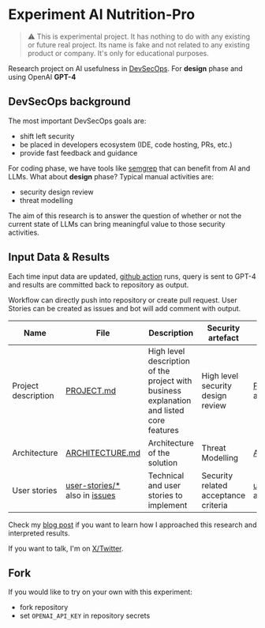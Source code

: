 # Experiment AI Nutrition-Pro

> ⚠️ This is experimental project. It has nothing to do with any existing or future real project. Its name is fake and not related to any existing product or company. It's only for educational purposes.

Research project on AI usefulness in [DevSecOps](https://dsomm.owasp.org/). For **design** phase and using OpenAI **GPT-4**

## DevSecOps background

The most important DevSecOps goals are:
- shift left security
- be placed in developers ecosystem (IDE, code hosting, PRs, etc.)
- provide fast feedback and guidance

For coding phase, we have tools like [semgrep](https://semgrep.dev/blog/2023/using-ai-to-write-secure-code-with-semgrep) that can benefit from AI and LLMs. What about **design** phase? Typical manual activities are: 
- security design review
- threat modelling

The aim of this research is to answer the question of whether or not the current state of LLMs can bring meaningful value to those security activities.

## Input Data & Results

Each time input data are updated, [github action](https://github.com/xvnpw/ai-threat-modeling-action) runs, query is sent to GPT-4 and results are committed back to repository as output.

Workflow can directly push into repository or create pull request. User Stories can be created as issues and bot will add comment with output.

| Name | File | Description | Security artefact | Output | 
| --- | --- | --- | --- | --- |
| Project description | [PROJECT.md](./PROJECT.md) | High level description of the project with business explanation and listed core features | High level security design review | [PROJECT_SECURITY.md](./PROJECT_SECURITY.md) and as [pull request](https://github.com/xvnpw/ai-nutrition-pro-design-gpt4/pull/2) |
| Architecture | [ARCHITECTURE.md](./ARCHITECTURE.md) | Architecture of the solution | Threat Modelling | [ARCHITECTURE_SECURITY.md](./ARCHITECTURE_SECURITY.md) |
| User stories | [user-stories/*](./user-stories/) <br/> also in [issues](https://github.com/xvnpw/ai-nutrition-pro-design-gpt4/issues?q=is%3Aopen+is%3Aissue+label%3Aai-threat-modeling) | Technical and user stories to implement | Security related acceptance criteria | [user-stories/*_SECURITY.md](./user-stories/) <br/> also in [issues](https://github.com/xvnpw/ai-nutrition-pro-design-gpt4/issues?q=is%3Aopen+is%3Aissue+label%3Aai-threat-modeling) - as comment |

Check my [blog post](https://xvnpw.github.io/posts/leveraging-llms-for-threat-modelling-gpt-3.5/) if you want to learn how I approached this research and interpreted results.

If you want to talk, I'm on [X/Twitter](https://twitter.com/xvnpw).

## Fork

If you would like to try on your own with this experiment:

- fork repository
- set `OPENAI_API_KEY` in repository secrets
